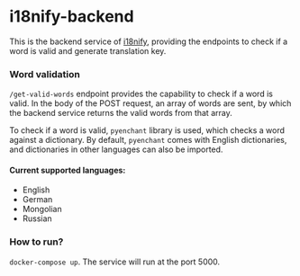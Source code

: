 # i18nify-backend

This is the backend service of [i18nify](https://github.com/batrdn/i18nify),
providing the endpoints to check if a word is valid and generate translation key.

### Word validation

`/get-valid-words` endpoint provides the capability to check if a word is valid. 
In the body of the POST request, an array of words are sent, by which the backend service returns the valid words from that array.

To check if a word is valid, `pyenchant` library is used, which checks a word against a dictionary.
By default, `pyenchant` comes with English dictionaries, and dictionaries in other languages can also be imported.

#### Current supported languages:
- English
- German
- Mongolian
- Russian

### How to run?
`docker-compose up`. The service will run at the port 5000.

